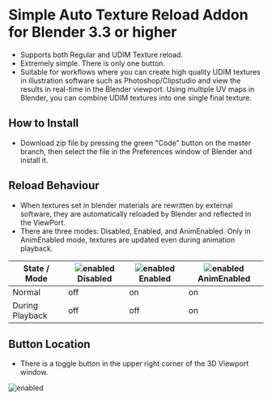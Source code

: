 # Simple Auto Texture Reload Addon for Blender 3.3 or higher

- Supports both Regular and UDIM Texture reload.
- Extremely simple. There is only one button.
- Suitable for workflows where you can create high quality UDIM textures in illustration software such as Photoshop/Clipstudio and view the results in real-time in the Blender viewport. Using multiple UV maps in Blender, you can combine UDIM textures into one single final texture.

## How to Install

- Download zip file by pressing the green "Code" button on the master branch, then select the file in the Preferences window of Blender and install it.

## Reload Behaviour

- When textures set in blender materials are rewritten by external software, they are automatically reloaded by Blender and reflected in the ViewPort.
- There are three modes: Disabled, Enabled, and AnimEnabled. Only in AnimEnabled mode, textures are updated even during animation playback.

| State / Mode    | ![enabled](https://raw.githubusercontent.com/mohumohu-corp/ExtremeImageReload/images/off.png)Disabled | ![enabled](https://raw.githubusercontent.com/mohumohu-corp/ExtremeImageReload/images/enabled.png) Enabled | ![enabled](https://raw.githubusercontent.com/mohumohu-corp/ExtremeImageReload/images/anim_enabled.png)AnimEnabled |
|-----------------|-------------------------------------------------------------------------------------------------------|-----------------------------------------------------------------------------------------------------------|-------------------------------------------------------------------------------------------------------------------|
| Normal          | off                                                                                                   | on                                                                                                        | on                                                                                                                |
| During Playback | off                                                                                                   | off                                                                                                       | on                                                                                                                |

## Button Location

- There is a toggle button in the upper right corner of the 3D Viewport window.

![enabled](https://raw.githubusercontent.com/mohumohu-corp/ExtremeImageReload/images/location.png)


